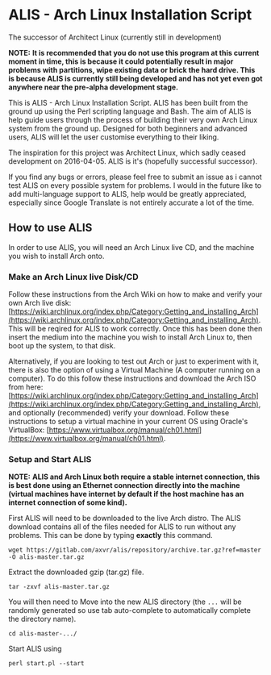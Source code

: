 # ALIS - Arch Linux Installation Script

The successor of Architect Linux (currently still in development)

**NOTE:**
**It is recommended that you do not use this program at this current moment in time, this is because it could potentially result in major problems with partitions, wipe existing data or brick the hard drive. This is because ALIS is currently still being developed and has not yet even got anywhere near the pre-alpha development stage.**

This is ALIS - Arch Linux Installation Script. ALIS has been built from the ground up using the Perl scripting language and Bash. The aim of ALIS is help guide users through the process of building their very own Arch Linux system from the ground up. Designed for both beginners and advanced users, ALIS will let the user customise everything to their liking.

The inspiration for this project was Architect Linux, which sadly ceased development on 2016-04-05. ALIS is it's (hopefully successful successor).

If you find any bugs or errors, please feel free to submit an issue as i cannot test ALIS on every possible system for problems. I would in the future like to add multi-language support to ALIS, help would be greatly appreciated, especially since Google Translate is not entirely accurate a lot of the time.

## How to use ALIS

In order to use ALIS, you will need an Arch Linux live CD, and the machine you wish to install Arch onto.

### Make an Arch Linux live Disk/CD

Follow these instructions from the Arch Wiki on how to make and verify your own Arch live disk: [https://wiki.archlinux.org/index.php/Category:Getting_and_installing_Arch](https://wiki.archlinux.org/index.php/Category:Getting_and_installing_Arch). This will be reqired for ALIS to work correctly. Once this has been done then insert the medium into the machine you wish to install Arch Linux to, then boot up the system, to that disk.

Alternatively, if you are looking to test out Arch or just to experiment with it, there is also the option of using a Virtual Machine (A computer running on a computer). To do this follow these instructions and download the Arch ISO from here: [https://wiki.archlinux.org/index.php/Category:Getting_and_installing_Arch](https://wiki.archlinux.org/index.php/Category:Getting_and_installing_Arch), and optionally (recommended) verify your download. Follow these instructions to setup a virtual machine in your current OS using Oracle's VirtualBox: [https://www.virtualbox.org/manual/ch01.html](https://www.virtualbox.org/manual/ch01.html).

### Setup and Start ALIS

**NOTE:**
**ALIS and Arch Linux both require a stable internet connection, this is best done using an Ethernet connection directly into the machine (virtual machines have internet by default if the host machine has an internet connection of some kind).**

First ALIS will need to be downloaded to the live Arch distro. The ALIS download contains all of the files needed for ALIS to run without any problems. This can be done by typing **exactly** this command.

``wget https://gitlab.com/axvr/alis/repository/archive.tar.gz?ref=master -O alis-master.tar.gz``

Extract the downloaded gzip (tar.gz) file.

``tar -zxvf alis-master.tar.gz``

You will then need to Move into the new ALIS directory (the ``...`` will be randomly generated so use tab auto-complete to automatically complete the directory name).

``cd alis-master-.../``

Start ALIS using

``perl start.pl --start``

